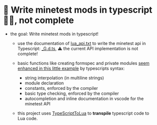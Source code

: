 # 🚧 Write minetest mods in typescript 🚧🚧, not complete

- the goal: Write minetest mods in typescript!
  
  - use the documentation of [lua_api.txt](https://github.com/minetest/minetest/blob/master/doc/lua_api.txt) to write the minetest api in Typescript: [_G.d.ts](/_G.d.ts), :warning: the current API implementation is not complete!
  
  - basic functions like creating formspec and private modules [seem enhanced in this little example](/rubenwardy_formspecs.ts) by typescripts syntax:
    - string interpolation (in multiline strings)
    - module declaration
    - constants, enforced by the compiler
    - basic type checking, enforced by the compiler
    - autocompletion and inline documentation in vscode for the minetest API
  - this project uses [TypeScriptToLua](https://typescripttolua.github.io/) to **transpile** typescript code to Lua code.
